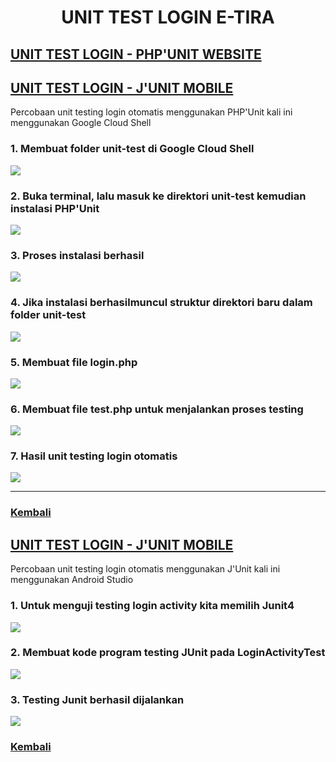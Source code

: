 <div id="Kembali">
<h1 align="center"> UNIT TEST LOGIN E-TIRA</h1>

<h2>
    <a href="#PHPUnit"> UNIT TEST LOGIN - PHP'UNIT WEBSITE</a>
</h2>
<h2>
    <a href="#JUnit"> UNIT TEST LOGIN - J'UNIT MOBILE</a>
</h2>

<p>Percobaan unit testing login otomatis menggunakan PHP'Unit kali ini menggunakan Google Cloud Shell </p>
<div id="PHPUnit">
<h3>1. Membuat folder unit-test di Google Cloud Shell</h3>

<img src="https://user-images.githubusercontent.com/76760289/144576673-76795379-2365-4ad7-b041-bc4f080c3c40.png">

<h3>2. Buka terminal, lalu masuk ke direktori unit-test kemudian instalasi PHP'Unit</h3>

<img src="https://user-images.githubusercontent.com/76760289/144577010-bad4a2b5-3b37-4a0c-9e9c-63df69119cc2.png">

<h3>3. Proses instalasi berhasil</h3>

<img src="https://user-images.githubusercontent.com/76760289/144577338-6e9abd95-6f8a-4fc6-9a93-714b1395b283.png">

<h3>4. Jika instalasi berhasilmuncul struktur direktori baru dalam folder unit-test</h3>

<img src="https://user-images.githubusercontent.com/76760289/144577507-3a1c7ec0-4e84-465b-81db-d0451495bf79.png">

<h3>5. Membuat file login.php</h3>

<img src="https://user-images.githubusercontent.com/76760289/144577917-fb5a5b53-7218-43fc-bfd7-5af8d6ff378a.png">

<h3>6. Membuat file test.php untuk menjalankan proses testing</h3>

<img src="https://user-images.githubusercontent.com/76760289/144578022-ab346dfb-9927-4958-b717-64d64da3b7ca.png">

<h3>7. Hasil unit testing login otomatis</h3>

<img src="https://user-images.githubusercontent.com/76760289/144578075-dafa649b-4e19-46d2-8b6f-adc2846f306a.png">

<hr>
<h3>
	<a href="#Kembali"> Kembali</a>
</h3>
	
<h2>
    <a href="#JUnit"> UNIT TEST LOGIN - J'UNIT MOBILE</a>
</h2>
<div id="JUnit">
<p>Percobaan unit testing login otomatis menggunakan J'Unit kali ini menggunakan Android Studio </p>
<div id="PHPUnit">
<h3>1. Untuk menguji testing login activity kita memilih Junit4</h3>

<img src="https://user-images.githubusercontent.com/76760289/144631419-7bc88fad-34c6-434e-b7bb-8197d13fd19c.png">

<h3>2. Membuat kode program testing JUnit pada LoginActivityTest</h3>

<img src="https://user-images.githubusercontent.com/76760289/144630013-fcdc46d4-fe49-4805-ab2b-31179c7249fa.png">

<h3>3. Testing Junit berhasil dijalankan</h3>

<img src="https://user-images.githubusercontent.com/76760289/144630098-0aff1b06-69f6-4582-a964-8205e8b5cc52.png">
<h3>
	<a href="#Kembali"> Kembali</a>
</h3>

